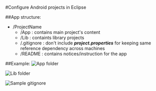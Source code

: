 #Configure Android projects in Eclipse

##App structure:
* /ProjectName
	* /App : contains main project's content
	* /Lib : containts library projects
	* /.gitignore	: don't include ***project.properties*** for keeping same reference dependency across machines
	* /README : contains notices/instruction for the app

##Example:
![App folder](https://www.evernote.com/shard/s221/sh/115cef55-d982-4f5b-b50e-ea41faab339e/67550abb200c51aa6b903c9c4ead2f80/deep/0/App.png)

![Lib folder](https://www.evernote.com/shard/s221/sh/47aa2f62-76dd-49d6-92a5-6e0230c0b5de/5d2987a40a1c1b4d188a0467164ad21e/deep/0/CenterLockViewPager.png)

![Sample gitignore](https://www.evernote.com/shard/s221/sh/2af4c558-f248-40d4-a1b4-19fa97092090/7763bfe96c07ae14646833006d8cbf85/deep/0/.gitignore.png)
